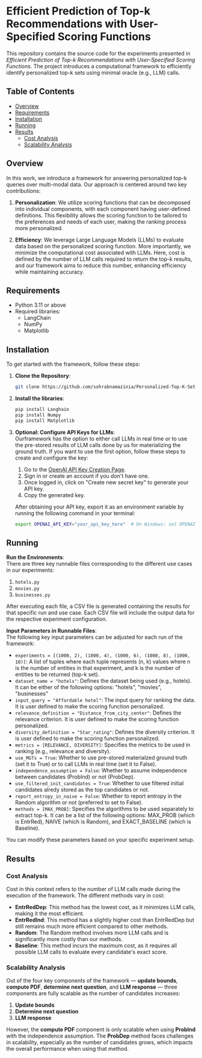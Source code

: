 # Efficient Prediction of Top-k Recommendations with User-Specified Scoring Functions

This repository contains the source code for the experiments presented in *Efficient Prediction of Top-k Recommendations with User-Specified Scoring Functions*. The project introduces a computational framework to efficiently identify personalized top-k sets using minimal oracle (e.g., LLM) calls.

## Table of Contents
- [Overview](#overview)
- [Requirements](#requirements)
- [Installation](#installation)
- [Running](#running)
- [Results](#results)
  - [Cost Analysis](#cost-analysis)
  - [Scalability Analysis](#scalability-analysis)


## Overview

In this work, we introduce a framework for answering personalized top-k queries over multi-modal data. Our approach is centered around two key contributions:

1. **Personalization**: We utilize scoring functions that can be decomposed into individual components, with each component having user-defined definitions. This flexibility allows the scoring function to be tailored to the preferences and needs of each user, making the ranking process more personalized.

2. **Efficiency**: We leverage Large Language Models (LLMs) to evaluate data based on the personalized scoring function. More importantly, we minimize the computational cost associated with LLMs. Here, cost is defined by the number of LLM calls required to return the top-k results, and our framework aims to reduce this number, enhancing efficiency while maintaining accuracy.

## Requirements
- Python 3.11 or above
- Required libraries:
  - LangChain
  - NumPy
  - Matplotlib

## Installation
To get started with the framework, follow these steps:

1. **Clone the Repository**:  
   ```bash
   git clone https://github.com/sohrabnamazinia/Personalized-Top-K-Set-Queries
2. **Install the libraries**:
   ```bash
   pip install Langhain
   pip install Numpy
   pip install Matplotlib

3. **Optional: Configure API Keys for LLMs**:  
   Ourframework has the option to either call LLMs in real time or to use the pre-stored results of LLM calls done by us for materializing the ground truth. If you want to use the first option, follow these steps to create and configure the key:

   1. Go to the [OpenAI API Key Creation Page](https://platform.openai.com/account/api-keys).
   2. Sign in or create an account if you don't have one.
   3. Once logged in, click on "Create new secret key" to generate your API key.
   4. Copy the generated key.

   After obtaining your API key, export it as an environment variable by running the following command in your terminal:

   ```bash
   export OPENAI_API_KEY="your_api_key_here"  # On Windows: set OPENAI_API_KEY=your_api_key_here


## Running 
**Run the Environments**:  
   There are three key runnable files corresponding to the different use cases in our experiments:

   1. `hotels.py`
   2. `movies.py`
   3. `businesses.py`

   After executing each file, a CSV file is generated containing the results for that specific run and use case. Each CSV file will include the output data for the respective experiment configuration.


**Input Parameters in Runnable Files**:  
   The following key input parameters can be adjusted for each run of the framework:

   - `experiments = [(1000, 2), (1000, 4), (1000, 6), (1000, 8), (1000, 10)]`: A list of tuples where each tuple represents (n, k) values where n is the number of entities in that experiment, and k is the number of entities to be returned (top-k set). 
   - `dataset_name = "hotels"`: Defines the dataset being used (e.g., hotels). It can be either of the following options: "hotels", "movies", "businesses"
   - `input_query = "Affordable hotel"`: The input query for ranking the data. It is user defined to make the scoring function personalized. 
   - `relevance_definition = "Distance_from_city_center"`: Defines the relevance criterion. It is user defined to make the scoring function personalized. 
   - `diversity_definition = "Star_rating"`: Defines the diversity criterion. It is user defined to make the scoring function personalized. 
   - `metrics = [RELEVANCE, DIVERSITY]`: Specifies the metrics to be used in ranking (e.g., relevance and diversity).
   - `use_MGTs = True`: Whether to use pre-stored materialzed ground truth (set it to True) or to call LLMs in real time (set it to False). 
   - `independence_assumption = False`: Whether to assume independence between candidates (ProbInd) or not (ProbDep).
   - `use_filtered_init_candidates = True`: Whether to use filtered initial candidates alredy stored as the top candidates or not. 
   - `report_entropy_in_naive = False`: Whether to report entropy in the Random algorithm or not (preferred to set to False).
   - `methods = [MAX_PROB]`: Specifies the algorithms to be used separately to extract top-k. It can be a list of the following options: MAX_PROB (which is EntrRed), NAIVE (which is Random), and EXACT_BASELINE (which is Baseline).

   You can modify these parameters based on your specific experiment setup.



   



## Results

### Cost Analysis

Cost in this context refers to the number of LLM calls made during the execution of the framework. The different methods vary in cost:

- **EntrRedDep**: This method has the lowest cost, as it minimizes LLM calls, making it the most efficient.
- **EntrRedInd**: This method has a slightly higher cost than EntrRedDep but still remains much more efficient compared to other methods.
- **Random**: The Random method involves more LLM calls and is significantly more costly than our methods. 
- **Baseline**: This method incurs the maximum cost, as it requires all possible LLM calls to evaluate every candidate's exact score. 

### Scalability Analysis

Out of the four key components of the framework — **update bounds**, **compute PDF**, **determine next question**, and **LLM response** — three components are fully scalable as the number of candidates increases:

1. **Update bounds**
2. **Determine next question**
3. **LLM response**

However, the **compute PDF** component is only scalable when using **ProbInd** with the independence assumption. The **ProbDep** method faces challenges in scalability, especially as the number of candidates grows, which impacts the overall performance when using that method.

